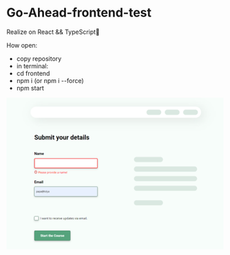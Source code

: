 # Go-Ahead-frontend-test

Realize on React && TypeScript👾

How open:

- copy repository
- in terminal:
- cd frontend
- npm i (or npm i --force)
- npm start

![Image alt](./visual.png)
